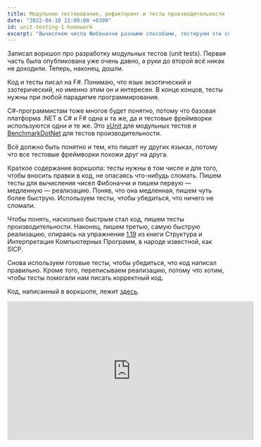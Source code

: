 ```yaml
---
title: Модульное тестирование, рефакторинг и тесты производительности (видео)
date: "2022-04-10 22:00:00 +0300"
id: unit-testing-1-homework
excerpt: "Вычисляем числа Фибоначчи разными способами, тестируем эти способы и сравниваем их производительность."
---
```


Записал воркшоп про разработку модульных тестов (unit tests). Первая часть была опубликована уже очень давно, а руки до второй всё никак не доходили. Теперь, наконец, дошли.

Код и тесты писал на F#. Понимаю, что язык экзотический и ззотерический, но именно этим он и интересен. В конце концов, тесты нужны при любой парадигме программирования.

C#-программистам тоже многое будет понятно, потому что базовая платформа .NET в C# и F# одна и та же, да и тестовые фреймворки используются одни и те же.
Это [xUnit](https://xunit.net/) для модульных тестов и [BenchmarkDotNet](https://benchmarkdotnet.org/articles/overview.html) для тестов производительности.

Всё должно быть понятно и тем, кто пишет ну других языках, потому что все тестовые фреймворки похожи друг на друга.

Краткое содержание воркшопа: тесты нужны в том числе и для того, чтобы вносить правки в код, не опасаясь что-нибудь сломать. Пишем тесты для вычисления чисел Фибоначчи и пишем первую — медленную — реализацию. Поняв, что она медленная, пишем чуть более быструю. Используем тесты, чтобы убедиться, что ничего не сломали.

Чтобы понять, насколько быстрым стал код, пишем тесты производительности. Наконец, пишем третью, самую быструю реализацию, опираясь на упражнение [1.19](https://xiucheng.org/2019/01/01/sicp-1.html#exercise-119) из книги Структура и Интерпретация Компьютерных Программ, в народе известной, как SICP.

Снова используем готовые тесты, чтобы убедиться, что код написал правильно. Кроме того, переписываем реализацию, потому что хотим, чтобы тесты помогали нам писать корректный код.

Код, написанный в воркшопе, лежит [здесь](https://github.com/progmsk/tests/tree/main/lesson1/fsharp).

<div class="video">
    <iframe width="560" height="315" src="https://www.youtube.com/embed/KZWAufn68cc" title="YouTube video player" frameborder="0" allow="accelerometer; autoplay; clipboard-write; encrypted-media; gyroscope; picture-in-picture" allowfullscreen></iframe>
</div>
